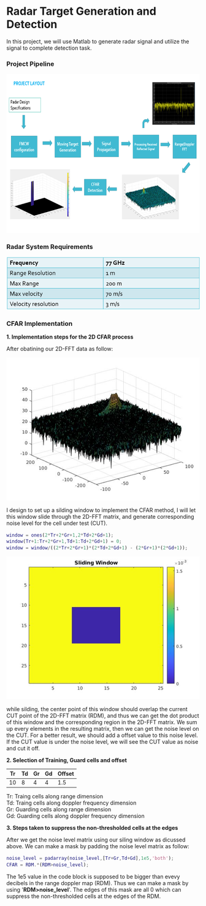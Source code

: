 # Radar Target Generation and Detection
In this project, we will use Matlab to generate radar signal and utilize the signal to complete detection task.


### Project Pipeline
<img src="./pipeline.png" width="779" height="414" />

### Radar System Requirements
<img src="./radar_system.png" />

### CFAR Implementation

**1. Implementation steps for the 2D CFAR process**

After obatining our 2D-FFT data as follow:<br>

<img src="./output/2D_FFT.jpg"  />

I design to set up a silding window to implement the CFAR method, I will let this window slide through the 2D-FFT matrix, and generate corresponding noise level for the cell under test (CUT). 

``` Matlab
window = ones(2*Tr+2*Gr+1,2*Td+2*Gd+1);
window(Tr+1:Tr+2*Gr+1,Td+1:Td+2*Gd+1) = 0;
window = window/((2*Tr+2*Gr+1)*(2*Td+2*Gd+1) - (2*Gr+1)*(2*Gd+1));
```

<img src="./output/window.jpg"  />

while silding, the center point of this window should overlap the current CUT point of the 2D-FFT matrix (RDM), and thus we can get the dot product of this window and the corresponding region in the 2D-FFT matrix. We sum up every elements in the resulting matrix, then we can get the noise level on the CUT. For a better result, we should add a offset value to this noise level. If the CUT value is under the noise level, we will see the CUT value as noise and cut it off.

**2. Selection of Training, Guard cells and offset**

| Tr  | Td  | Gr  | Gd  | Offset |
| --- | --- | --- | --- | ------ |
| 10  | 8   | 4   | 4   | 1.5    |

Tr: Traing cells along range dimension<br>
Td: Traing cells along doppler frequency dimension<br>
Gr: Guarding cells along range dimension<br>
Gd: Guarding cells along doppler frequency dimension<br>

**3. Steps taken to suppress the non-thresholded cells at the edges**

After we get the noise level matrix using our siling window as dicussed above. We can make a mask by padding the noise level matrix as follow:

``` Matlab
noise_level = padarray(noise_level,[Tr+Gr,Td+Gd],1e5,'both');
CFAR = RDM.*(RDM>noise_level);
```

The 1e5 value in the code block is supposed to be bigger than evevy decibels in the range doppler map (RDM). Thus we can make a mask by using '**RDM>noise_level**'. The edges of this mask are all 0 which can suppress the non-thresholded cells at the edges of the RDM.